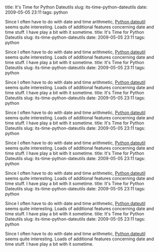 title: It's Time for Python Dateutils
slug: its-time-python-dateutils
date: 2009-05-05 23:11
tags: python

Since I often have to do with date and time arithmetic, [Python dateutil](http://labix.org/python-dateutil) seems quite interesting. Loads of additional features concerning date and time stuff. I have play a bit with it sometime.
title: It's Time for Python Dateutils
slug: its-time-python-dateutils
date: 2009-05-05 23:11
tags: python

Since I often have to do with date and time arithmetic, [Python dateutil](http://labix.org/python-dateutil) seems quite interesting. Loads of additional features concerning date and time stuff. I have play a bit with it sometime.
title: It's Time for Python Dateutils
slug: its-time-python-dateutils
date: 2009-05-05 23:11
tags: python

Since I often have to do with date and time arithmetic, [Python dateutil](http://labix.org/python-dateutil) seems quite interesting. Loads of additional features concerning date and time stuff. I have play a bit with it sometime.
title: It's Time for Python Dateutils
slug: its-time-python-dateutils
date: 2009-05-05 23:11
tags: python

Since I often have to do with date and time arithmetic, [Python dateutil](http://labix.org/python-dateutil) seems quite interesting. Loads of additional features concerning date and time stuff. I have play a bit with it sometime.
title: It's Time for Python Dateutils
slug: its-time-python-dateutils
date: 2009-05-05 23:11
tags: python

Since I often have to do with date and time arithmetic, [Python dateutil](http://labix.org/python-dateutil) seems quite interesting. Loads of additional features concerning date and time stuff. I have play a bit with it sometime.
title: It's Time for Python Dateutils
slug: its-time-python-dateutils
date: 2009-05-05 23:11
tags: python

Since I often have to do with date and time arithmetic, [Python dateutil](http://labix.org/python-dateutil) seems quite interesting. Loads of additional features concerning date and time stuff. I have play a bit with it sometime.
title: It's Time for Python Dateutils
slug: its-time-python-dateutils
date: 2009-05-05 23:11
tags: python

Since I often have to do with date and time arithmetic, [Python dateutil](http://labix.org/python-dateutil) seems quite interesting. Loads of additional features concerning date and time stuff. I have play a bit with it sometime.
title: It's Time for Python Dateutils
slug: its-time-python-dateutils
date: 2009-05-05 23:11
tags: python

Since I often have to do with date and time arithmetic, [Python dateutil](http://labix.org/python-dateutil) seems quite interesting. Loads of additional features concerning date and time stuff. I have play a bit with it sometime.
